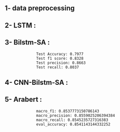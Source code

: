 ## 1- data preprocessing
## 2- LSTM :
## 3- Bilstm-SA : 
                  Test Accuracy: 0.7977
                  Test f1 score: 0.8328
                  Test precision: 0.8663
                  Test recall: 0.8037
## 4- CNN-Bilstm-SA :
## 5- Arabert :   
                  macro_f1: 0.8537773150786143
                  macro_precision: 0.8559025206394384
                  macro_recall: 0.8545235727316383
                  eval_accuracy: 0.8541143144332252
